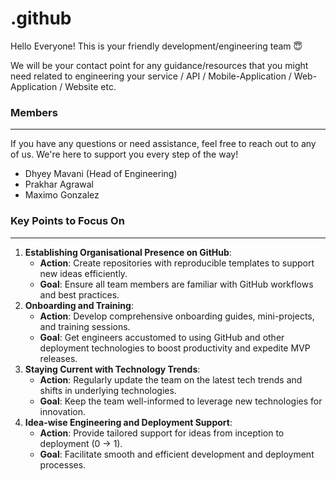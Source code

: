 # .github

Hello Everyone! This is your friendly development/engineering team 😇

We will be your contact point for any guidance/resources that you might need related to engineering your service / API / Mobile-Application / Web-Application / Website etc.

### Members
---
If you have any questions or need assistance, feel free to reach out to any of us. We're here to support you every step of the way!

- Dhyey Mavani (Head of Engineering)
- Prakhar Agrawal
- Maximo Gonzalez

### Key Points to Focus On
---
1. **Establishing Organisational Presence on GitHub**:
    - **Action**: Create repositories with reproducible templates to support new ideas efficiently.
    - **Goal**: Ensure all team members are familiar with GitHub workflows and best practices.
2. **Onboarding and Training**:
    - **Action**: Develop comprehensive onboarding guides, mini-projects, and training sessions.
    - **Goal**: Get engineers accustomed to using GitHub and other deployment technologies to boost productivity and expedite MVP releases.
3. **Staying Current with Technology Trends**:
    - **Action**: Regularly update the team on the latest tech trends and shifts in underlying technologies.
    - **Goal**: Keep the team well-informed to leverage new technologies for innovation.
4. **Idea-wise Engineering and Deployment Support**:
    - **Action**: Provide tailored support for ideas from inception to deployment (0 → 1).
    - **Goal**: Facilitate smooth and efficient development and deployment processes.
